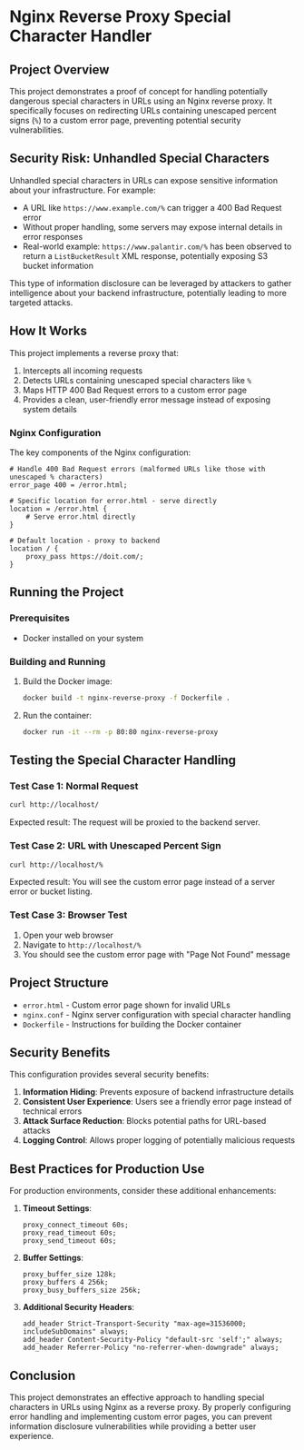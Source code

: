# Nginx Reverse Proxy Special Character Handler

## Project Overview

This project demonstrates a proof of concept for handling potentially dangerous special characters in URLs using an Nginx reverse proxy. It specifically focuses on redirecting URLs containing unescaped percent signs (`%`) to a custom error page, preventing potential security vulnerabilities.

## Security Risk: Unhandled Special Characters

Unhandled special characters in URLs can expose sensitive information about your infrastructure. For example:

- A URL like `https://www.example.com/%` can trigger a 400 Bad Request error
- Without proper handling, some servers may expose internal details in error responses
- Real-world example: `https://www.palantir.com/%` has been observed to return a `ListBucketResult` XML response, potentially exposing S3 bucket information

This type of information disclosure can be leveraged by attackers to gather intelligence about your backend infrastructure, potentially leading to more targeted attacks.

## How It Works

This project implements a reverse proxy that:

1. Intercepts all incoming requests
2. Detects URLs containing unescaped special characters like `%`
3. Maps HTTP 400 Bad Request errors to a custom error page
4. Provides a clean, user-friendly error message instead of exposing system details

### Nginx Configuration

The key components of the Nginx configuration:

```nginx
# Handle 400 Bad Request errors (malformed URLs like those with unescaped % characters)
error_page 400 = /error.html;

# Specific location for error.html - serve directly
location = /error.html {
    # Serve error.html directly
}

# Default location - proxy to backend
location / {
    proxy_pass https://doit.com/;
}
```

## Running the Project

### Prerequisites

- Docker installed on your system

### Building and Running

1. Build the Docker image:
   ```bash
   docker build -t nginx-reverse-proxy -f Dockerfile .
   ```

2. Run the container:
   ```bash
   docker run -it --rm -p 80:80 nginx-reverse-proxy
   ```

## Testing the Special Character Handling

### Test Case 1: Normal Request
```bash
curl http://localhost/
```
Expected result: The request will be proxied to the backend server.

### Test Case 2: URL with Unescaped Percent Sign
```bash
curl http://localhost/%
```
Expected result: You will see the custom error page instead of a server error or bucket listing.

### Test Case 3: Browser Test
1. Open your web browser
2. Navigate to `http://localhost/%`
3. You should see the custom error page with "Page Not Found" message

## Project Structure

- `error.html` - Custom error page shown for invalid URLs
- `nginx.conf` - Nginx server configuration with special character handling
- `Dockerfile` - Instructions for building the Docker container

## Security Benefits

This configuration provides several security benefits:

1. **Information Hiding**: Prevents exposure of backend infrastructure details
2. **Consistent User Experience**: Users see a friendly error page instead of technical errors
3. **Attack Surface Reduction**: Blocks potential paths for URL-based attacks
4. **Logging Control**: Allows proper logging of potentially malicious requests

## Best Practices for Production Use

For production environments, consider these additional enhancements:

1. **Timeout Settings**:
   ```nginx
   proxy_connect_timeout 60s;
   proxy_read_timeout 60s;
   proxy_send_timeout 60s;
   ```

2. **Buffer Settings**:
   ```nginx
   proxy_buffer_size 128k;
   proxy_buffers 4 256k;
   proxy_busy_buffers_size 256k;
   ```

3. **Additional Security Headers**:
   ```nginx
   add_header Strict-Transport-Security "max-age=31536000; includeSubDomains" always;
   add_header Content-Security-Policy "default-src 'self';" always;
   add_header Referrer-Policy "no-referrer-when-downgrade" always;
   ```

## Conclusion

This project demonstrates an effective approach to handling special characters in URLs using Nginx as a reverse proxy. By properly configuring error handling and implementing custom error pages, you can prevent information disclosure vulnerabilities while providing a better user experience.